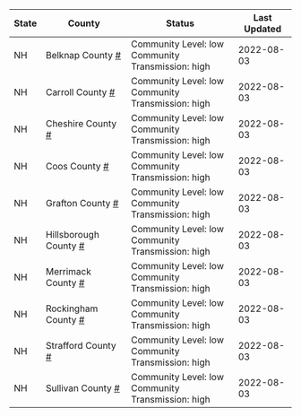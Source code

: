 State | County | Status | Last Updated
--- | --- | --- | --- 
NH | Belknap County <a href="#belknap_county">#</a> | <a name="belknap_county"></a>Community Level: low<br/>Community Transmission: high | 2022-08-03
NH | Carroll County <a href="#carroll_county">#</a> | <a name="carroll_county"></a>Community Level: low<br/>Community Transmission: high | 2022-08-03
NH | Cheshire County <a href="#cheshire_county">#</a> | <a name="cheshire_county"></a>Community Level: low<br/>Community Transmission: high | 2022-08-03
NH | Coos County <a href="#coos_county">#</a> | <a name="coos_county"></a>Community Level: low<br/>Community Transmission: high | 2022-08-03
NH | Grafton County <a href="#grafton_county">#</a> | <a name="grafton_county"></a>Community Level: low<br/>Community Transmission: high | 2022-08-03
NH | Hillsborough County <a href="#hillsborough_county">#</a> | <a name="hillsborough_county"></a>Community Level: low<br/>Community Transmission: high | 2022-08-03
NH | Merrimack County <a href="#merrimack_county">#</a> | <a name="merrimack_county"></a>Community Level: low<br/>Community Transmission: high | 2022-08-03
NH | Rockingham County <a href="#rockingham_county">#</a> | <a name="rockingham_county"></a>Community Level: low<br/>Community Transmission: high | 2022-08-03
NH | Strafford County <a href="#strafford_county">#</a> | <a name="strafford_county"></a>Community Level: low<br/>Community Transmission: high | 2022-08-03
NH | Sullivan County <a href="#sullivan_county">#</a> | <a name="sullivan_county"></a>Community Level: low<br/>Community Transmission: high | 2022-08-03

